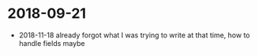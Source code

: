 # 2018-09-21

- 2018-11-18 already forgot what I was trying to write at that time, how to handle fields maybe